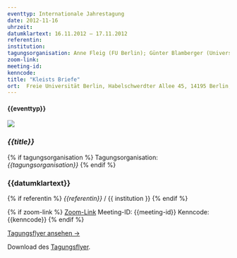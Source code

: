 ```yaml
---
eventtyp: Internationale Jahrestagung
date: 2012-11-16
uhrzeit: 
datumklartext: 16.11.2012 – 17.11.2012
referentin: 
institution: 
tagungsorganisation: Anne Fleig (FU Berlin); Günter Blamberger (Universität zu Köln)
zoom-link: 
meeting-id: 
kenncode: 
title: "Kleists Briefe"
ort:  Freie Universität Berlin, Habelschwerdter Allee 45, 14195 Berlin, Raum KL 32/202
---
```


#### {{eventtyp}}
<img class=" w-full lg:w-2/3" src="/static/img/events/2012-Kleists-Briefe-Cover.png"></img>
### _{{title}}_
{% if tagungsorganisation %}
Tagungsorganisation: *{{tagungsorganisation}}*
{% endif %}
### {{datumklartext}}
{% if referentin %}
*{{referentin}}* / {{ institution }}
{% endif %}

{% if zoom-link %}
[Zoom-Link]({{zoom-link}})
Meeting-ID: {{meeting-id}}
Kenncode: {{kenncode}}
{% endif %}

<a class="no-underline" href="/static/download/jahrestagungen/2012-kleists-briefe.pdf">Tagungsflyer ansehen →</a>

Download des <a class="no-underline" href="/static/download/jahrestagungen/2012-kleists-briefe.pdf" download>Tagungsflyer</a>.